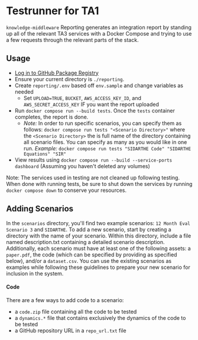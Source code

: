 # Testrunner for TA1
`knowledge-middleware` Reporting generates an integration report by
standing up all of the relevant TA3 services with a Docker Compose
and trying to use a few requests through the relevant parts of the stack.

## Usage
- [Log in to GitHub Package Registry](https://github.com/DARPA-ASKEM/orchestration/blob/main/CONTRIBUTING.md#login-to-registry)
- Ensure your current directory is `./reporting`.
- Create `reporting/.env` based off `env.sample` and change variables as needed
  - Set `UPLOAD=TRUE`, `BUCKET`, `AWS_ACCESS_KEY_ID`, and `AWS_SECRET_ACCESS_KEY` IF you want the report uploaded
- Run `docker compose run --build tests`. Once the `tests` container completes, the report is done.
  - _Note:_ In order to run specific scenarios, you can specify them as follows: `docker compose run tests "<Scenario Directory>"` where the `<Scenario Directory>` the is full name of the directory containing all scenario files. You can specify as many as you would like in one run. _Example:_ `docker compose run tests "SIDARTHE Code" "SIDARTHE Equations" "SIR"`
- View results using `docker compose run --build --service-ports dashboard` (Assuming you haven't deleted any volumes)

Note: The services used in testing are not cleaned up following testing. When done with running tests,
be sure to shut down the services by running `docker compose down` to conserve your resources.

## Adding Scenarios
In the `scenarios` directory, you'll find two example scenarios: `12 Month Eval Scenario 3` and `SIDARTHE`. To add a new scenario, start by creating a directory with the name of your scenario. Within this directory, include a file named description.txt containing a detailed scenario description. Additionally, each scenario must have at least one of the following assets: a `paper.pdf`, the code (which can be specified by providing as specified below), and/or a `dataset.csv`. You can use the existing scenarios as examples while following these guidelines to prepare your new scenario for inclusion in the system.

#### Code
There are a few ways to add code to a scenario:
- a `code.zip` file containing all the code to be tested
- a `dynamics.*` file that contains exclusively the dynamics of the code to be tested
- a GitHub repository URL in a `repo_url.txt` file
